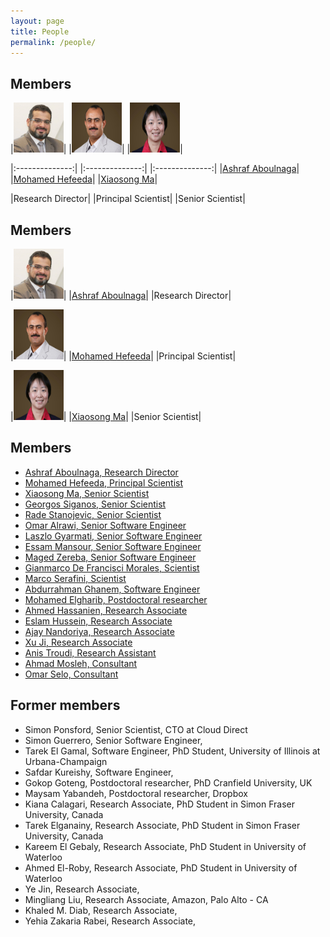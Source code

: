 ```yaml
---
layout: page
title: People
permalink: /people/
---
```


## Members

|<img class="img img-circle" src="/img/people/ashraf.jpg" height="80px" width="80px" alt="" >| |<img class="img img-circle" src="/img/people/hefeeda.jpg" height="80px" width="80px" alt="" >| |<img class="img img-circle" src="/img/people/xma.jpg" height="80px" width="80px" alt="" >|

|:--------------:| |:--------------:| |:--------------:|
|[Ashraf Aboulnaga](/people/ashraf/)| |[Mohamed Hefeeda](/people/mhefeeda/)| |[Xiaosong Ma](/people/xma/)|

|Research Director|	|Principal Scientist| |Senior Scientist|





## Members

|<img class="img img-circle" src="/img/people/ashraf.jpg" height="80px" width="80px" alt="" >|
|[Ashraf Aboulnaga](/people/ashraf/)|
|Research Director|	

|<img class="img img-circle" src="/img/people/hefeeda.jpg" height="80px" width="80px" alt="" >|
|[Mohamed Hefeeda](/people/mhefeeda/)|
|Principal Scientist|	

|<img class="img img-circle" src="/img/people/xma.jpg" height="80px" width="80px" alt="" >|
|[Xiaosong Ma](/people/xma/)|
|Senior Scientist|	



				
## Members


- [ Ashraf Aboulnaga, Research Director](/people/ashraf/)
- [ Mohamed Hefeeda, Principal Scientist](/people/mhefeeda/)
- [ Xiaosong Ma, Senior Scientist](/people/xma/)
- [ Georgos Siganos, Senior Scientist](/people/gsiganos/)
- [ Rade Stanojevic, Senior Scientist](/people/rstanojevic/)
- [Omar Alrawi, Senior Software Engineer](/people/oalrawi/)
- [ Laszlo Gyarmati, Senior Software Engineer](/people/lgyarmati/)
- [ Essam Mansour, Senior Software Engineer](/people/emansour/)
- [Maged Zereba, Senior Software Engineer](/people/mzereba/)
- [ Gianmarco De Francisci Morales, Scientist](/people/gmorales/)
- [ Marco Serafini, Scientist](/people/mserafini/)
- [Abdurrahman Ghanem, Software Engineer](/people/aghanem/)
- [ Mohamed Elgharib, Postdoctoral researcher](/people/melgharib/)
- [Ahmed Hassanien, Research Associate](/people/ahassanien/)
- [Eslam Hussein, Research Associate](/people/ehussein/)
- [Ajay Nandoriya, Research Associate](/people/anandoriya/)
- [Xu Ji, Research Associate](/people/xji/)
- [Anis Troudi, Research Assistant](/people/atroudi/)
- [Ahmad Mosleh, Consultant](/people/amosleh/)
- [Omar Selo, Consultant](/people/oselo/)



## Former members

- Simon Ponsford, Senior Scientist, CTO at Cloud Direct
- Simon Guerrero, Senior Software Engineer, 
- Tarek El Gamal, Software Engineer, PhD Student, University of Illinois at Urbana-Champaign
- Safdar Kureishy, Software Engineer, 
-  Gokop Goteng, Postdoctoral researcher, PhD Cranfield University, UK
-  Maysam Yabandeh, Postdoctoral researcher, Dropbox
- Kiana Calagari, Research Associate, PhD Student in Simon Fraser University, Canada
- Tarek Elganainy, Research Associate, PhD Student in Simon Fraser University, Canada
- Kareem El Gebaly, Research Associate, PhD Student in University of Waterloo
- Ahmed El-Roby, Research Associate, PhD Student in University of Waterloo
- Ye Jin, Research Associate, 
- Mingliang Liu, Research Associate, Amazon, Palo Alto - CA
- Khaled M. Diab, Research Associate, 
- Yehia Zakaria Rabei, Research Associate, 


